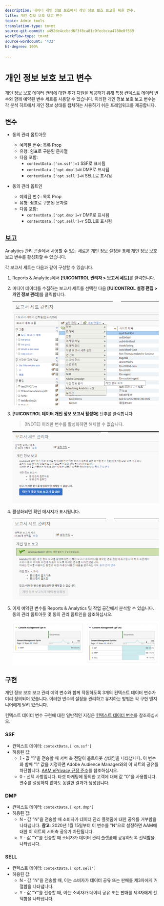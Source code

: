 ```yaml
---
description: 데이터 개인 정보 보호에서 개인 정보 보호 보고를 위한 변수.
title: 개인 정보 보호 보고 변수
topic: Admin tools
translation-type: tm+mt
source-git-commit: a492de4ccbcd6f3f8ca81c9fecbcca4780e0f589
workflow-type: tm+mt
source-wordcount: '433'
ht-degree: 100%

---
```



# 개인 정보 보호 보고 변수

개인 정보 보호 데이터 관리에 대한 추가 지원을 제공하기 위해 특정 컨텍스트 데이터 변수와 함께 예약된 변수 세트를 사용할 수 있습니다.
이러한 개인 정보 보호 보고 변수는 각 분석 히트에서 개인 정보 상태를 캡처하는 사용하기 쉬운 프레임워크를 제공합니다.

## 변수

* 동의 관리 옵트아웃
   * 예약된 변수: 목록 Prop
   * 유형: 쉼표로 구분된 문자열
   * 다음 포함:
      * `contextData.['cm.ssf']=1` SSF로 표시됨
      * `contextData.['opt.dmp']=N` DMP로 표시됨
      * `contextData.['opt.sell']=N` SELL로 표시됨

* 동의 관리 옵트인
   * 예약된 변수: 목록 Prop
   * 유형: 쉼표로 구분된 문자열
   * 다음 포함:
      * `contextData.['opt.dmp']=Y` DMP로 표시됨
      * `contextData.['opt.sell']=Y` SELL로 표시됨

## 보고

Analytics 관리 콘솔에서 사용할 수 있는 새로운 개인 정보 설정을 통해 개인 정보 보호 보고 변수를 활성화할 수 있습니다.

각 보고서 세트는 다음과 같이 구성할 수 있습니다.
1. Reports &amp; Analytics에서 **[!UICONTROL 관리자 > 보고서 세트]**&#x200B;를 클릭합니다.
1. 미디어 데이터를 수집하는 보고서 세트를 선택한 다음 **[!UICONTROL 설정 편집 > 개인 정보 관리]**&#x200B;를 클릭합니다.

   ![](assets/rsm-privacy-select.png)

1. **[!UICONTROL 데이터 개인 정보 보고서 활성화]** 단추를 클릭합니다.

   >[!NOTE] 이러한 변수를 활성화하면 해제할 수 없습니다.

   ![](assets/rsm-privacy-enable.png)

1. 활성화되면 확인 메시지가 표시됩니다.

   ![](assets/rsm-privacy-config.png)

1. 이제 예약된 변수를 Reports &amp; Analytics 및 작업 공간에서 분석할 수 있습니다. 동의 관리 옵트아웃 및 동의 관리 옵트인을 참조하십시오.

   ![](assets/consent-management.png)

## 구현

개인 정보 보호 보고 관리 예약 변수와 함께 작동하도록 3개의 컨텍스트 데이터 변수가 미리 정의되어 있습니다.  이러한 변수의 설정을 관리하고 유지하는 방법은 각 구현 엔지니어에게 달려 있습니다.

컨텍스트 데이터 변수 구현에 대한 일반적인 지침은 [컨텍스트 데이터 변수](https://docs.adobe.com/help/ko-KR/analytics/implementation/javascript-implementation/variables-analytics-reporting/context-data-variables.html)를 참조하십시오.

### SSF

* 컨텍스트 데이터: `contextData.['cm.ssf']`
* 허용된 값:
   * 1 - 값 &quot;1&quot;을 전송할 때 서버 측 전달이 옵트아웃 상태임을 나타냅니다. 이 변수와 함께 &quot;1&quot; 값을 지정하면 Adobe Audience Manager와의 이 히트의 공유를 차단합니다. [AAM ePrivacy 규정 준수](https://docs.adobe.com/help/ko-KR/analytics/integration/audience-analytics/audience-analytics-workflow/ssf-gdpr.html)를 참조하십시오.
   * 0 - 선택 사항입니다. 타겟 마케팅에 동의한 고객에 대해 값 &quot;0&quot;을 사용합니다. 변수를 설정하지 않아도 동일한 결과가 생성됩니다.

### DMP

* 컨텍스트 데이터: `contextData.['opt.dmp']`
* 허용된 값:
   * N - 값 &quot;N&quot;을 전송할 때 소비자가 데이터 관리 플랫폼에 대한 공유를 거부함을 나타냅니다.  **참고**: 2020년 1월 15일부터 이 변수를 &quot;N&quot;으로 설정하면 AAM에 대한 이 히트의 서버측 공유가 차단됩니다.
   * Y - 값 &quot;Y&quot;를 전송할 때 소비자가 데이터 관리 플랫폼에 공유하도록 선택함을 나타냅니다.

### SELL

* 컨텍스트 데이터: `contextData.['opt.sell']`
* 허용된 값:
   * N - 값 &quot;N&quot;을 전송할 때, 이는 소비자가 데이터 공유 또는 판매를 제3자에게 거절함을 나타냅니다.
   * Y - 값 &quot;Y&quot;를 전송할 때, 이는 소비자가 데이터 공유 또는 판매를 제3자에게 선택함을 나타냅니다.
